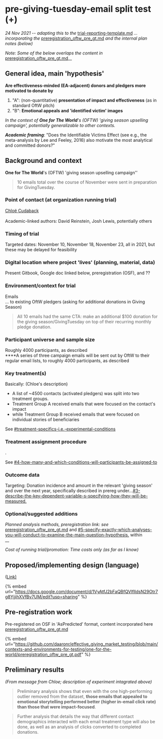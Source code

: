 # pre-giving-tuesday-email split test (+)

_24 Nov 2021 -- adapting this to the_ [trial-reporting-template.md](../../trial-reporting-template.md "mention") _... incorporating the_ [preregistration\_oftw\_pre\_gt.md](preregistration\_oftw\_pre\_gt.md "mention") _and the internal plan notes (below)_

_Note: Some of the below overlaps the content in_ [preregistration\_oftw\_pre\_gt.md](preregistration\_oftw\_pre\_gt.md "mention")__

## General idea, main 'hypothesis' <a href="#general-idea-main-hypothesis" id="general-idea-main-hypothesis"></a>

**Are effectiveness-minded (EA-adjacent) donors and pledgers more motivated to donate by**

1. "A":  (non-quantitative) **presentation of impact and effectiveness** (as in standard OftW pitch)
2. "B": **Emotional appeals and 'identified victim' images**

_In the context of **One for The World**'s (OFTW) 'giving season upselling campaign', potentially generalizable to other contexts._

_**Academic framing**_: "Does the Identifiable Victims Effect (see e.g., the meta-analysis by Lee and Feeley, 2016) also motivate the most analytical and committed donors?"

## Background and context

**One for The World**'s (OFTW) 'giving season upselling campaign''

> 10 emails total over the course of November were sent in preparation for GivingTuesday.

### Point of contact (at organization running trial)

[Chloë Cudaback](https://app.gitbook.com/u/wTqRK0aZqff8Tbm0WPvAj34i4k03 "mention")\
\
Academic-linked authors: David Reinstein, Josh Lewis, potentially others&#x20;

### Timing of trial

Targeted dates: November 10, November 18, November 23, all in 2021, but these may be delayed for feasibility

### Digital location where project 'lives' (planning, material, data)

Present Gitbook, Google doc linked below, preregistration (OSF), and  ??

### Environment/context for trial

Emails \
... to existing OftW pledgers (asking for additional donations in Giving Season)

> All 10 emails had the same CTA: make an additional $100 donation for the giving season/GivingTuesday on top of their recurring monthly pledge donation.

### **Participant universe and sample size**

Roughly 4000 participants, as described\
****A series of three campaign emails will be sent out by OftW to their regular email lists, to roughly 4000 participants, as described

### Key treatment(s)

Basically: (Chloe's description)

* A list of \~4500 contacts (activated pledgers) was split into two treatment groups.
* Treatment Group A received emails that were focused on the contact's impact
* while Treatment Group B received emails that were focused on individual stories of beneficiaries

See [#treatment-specifics-i.e.-experimental-conditions](preregistration\_oftw\_pre\_gt.md#treatment-specifics-i.e.-experimental-conditions "mention")

### Treatment assignment procedure

.

See [#4-how-many-and-which-conditions-will-participants-be-assigned-to](preregistration\_oftw\_pre\_gt.md#4-how-many-and-which-conditions-will-participants-be-assigned-to "mention")&#x20;

### **Outcome data**

Targeting: Donation incidence and amount in the relevant 'giving season' and over the next year, specifically described in prereg under...[#3-describe-the-key-dependent-variable-s-specifying-how-they-will-be-measured.](preregistration\_oftw\_pre\_gt.md#3-describe-the-key-dependent-variable-s-specifying-how-they-will-be-measured. "mention")

### **Optional/suggested additions**

_Planned analysis methods, preregistration link: see_ [preregistration\_oftw\_pre\_gt.md](preregistration\_oftw\_pre\_gt.md "mention") and [#5-specify-exactly-which-analyses-you-will-conduct-to-examine-the-main-question-hypothesis.](preregistration\_oftw\_pre\_gt.md#5-specify-exactly-which-analyses-you-will-conduct-to-examine-the-main-question-hypothesis. "mention") within \
__

_Cost of running trial/promotion: Time costs only (as far as I know)_

## Proposed/implementing design (language)

([Link)](https://docs.google.com/document/d/1VyAtfJ2bFaQBfQVlflIdsN29Otr7g8YjjihXVfBv7UM/edit?usp=sharing)

{% embed url="https://docs.google.com/document/d/1VyAtfJ2bFaQBfQVlflIdsN29Otr7g8YjjihXVfBv7UM/edit?usp=sharing" %}

## Pre-registration work

Pre-registered on OSF in 'AsPredicted' format, content incorporated here [preregistration\_oftw\_pre\_gt.md](preregistration\_oftw\_pre\_gt.md "mention")

{% embed url="https://github.com/daaronr/effective_giving_market_testing/blob/main/contexts-and-environments-for-testing/one-for-the-world/preregistration_oftw_pre_gt.pdf" %}

## Preliminary results

_(From message from Chloe; description of experiment intagrated above)_

> Preliminary analysis shows that even with the one high-performing outlier removed from the dataset, **those emails that appealed to emotional storytelling performed better (higher in-email click rate) than those that were impact-focused**.

> Further analysis that details the way that different contact demographics interacted with each email treatment type will also be done, as well as an analysis of clicks converted to completed donations.
